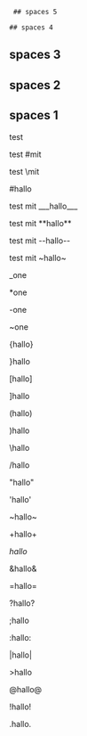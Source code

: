 
     ## spaces 5

    ## spaces 4

   ## spaces 3

  ## spaces 2

 ## spaces 1

test <mit>

test #mit

test \mit

\#hallo

test mit \_\_\_hallo\_\_\_

test mit \*\*hallo\*\*

test mit \-\-hallo\-\-

test mit \~hallo\~

\_one

\*one

\-one

\~one

{hallo}

}hallo

[hallo]

]hallo

(hallo)

)hallo

\hallo

/hallo

"hallo"

'hallo'

~hallo~

+hallo+

$hallo$

&hallo&

=hallo=

?hallo?

;hallo

:hallo:

|hallo|

<hallo>

\>hallo

@hallo@

!hallo!

.hallo.

